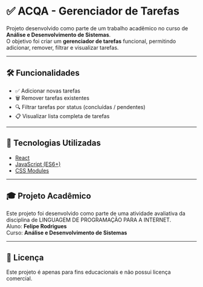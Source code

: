 # ✅ ACQA - Gerenciador de Tarefas

Projeto desenvolvido como parte de um trabalho acadêmico no curso de **Análise e Desenvolvimento de Sistemas**.  
O objetivo foi criar um **gerenciador de tarefas** funcional, permitindo adicionar, remover, filtrar e visualizar tarefas.

---

## 🛠️ Funcionalidades

- ✅ Adicionar novas tarefas  
- 🗑️ Remover tarefas existentes  
- 🔍 Filtrar tarefas por status (concluídas / pendentes)  
- 📋 Visualizar lista completa de tarefas  

---

## 🚀 Tecnologias Utilizadas

- [React](https://reactjs.org/)
- [JavaScript (ES6+)](https://developer.mozilla.org/pt-BR/docs/Web/JavaScript)
- [CSS Modules](https://github.com/css-modules/css-modules)

---

## 🎓 Projeto Acadêmico

Este projeto foi desenvolvido como parte de uma atividade avaliativa da disciplina de LINGUAGEM DE PROGRAMAÇÃO PARA A INTERNET.  
Aluno: **Felipe Rodrigues**  
Curso: **Análise e Desenvolvimento de Sistemas**

---

## 📄 Licença

Este projeto é apenas para fins educacionais e não possui licença comercial.
